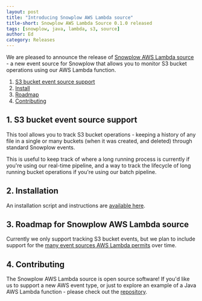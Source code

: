 ```yaml
---
layout: post
title: "Introducing Snowplow AWS Lambda source"
title-short: Snowplow AWS Lambda Source 0.1.0 released
tags: [snowplow, java, lambda, s3, source]
author: Ed
category: Releases
---
```


We are pleased to announce the release of [Snowplow AWS Lambda source][lambda-source-repo] - a new event source for Snowplow that allows you to
monitor S3 bucket operations using our AWS Lambda function.  

1. [S3 bucket event source support](/blog/2016/04/19/introducing-aws-lambda-source#s3-bucket-source)
2. [Install](/blog/2016/04/19/introducing-aws-lambda-source#install)
3. [Roadmap](/blog/2016/04/19/introducing-aws-lambda-source#roadmap)
4. [Contributing](/blog/2016/04/19/introducing-aws-lambda-source#contributing)

<!--more-->

<h2 id="s3-bucket-source">1. S3 bucket event source support</h2>

This tool allows you to track S3 bucket operations - keeping a history of any file in a single or many buckets (when it was created, and deleted) through standard Snowplow events.

This is useful to keep track of where a long running process is currently if you're using our real-time pipeline, and a way to track the lifecycle
of long running bucket operations if you're using our batch pipeline.

<h2 id="install">2. Installation</h2>

An installation script and instructions are [available here][aws-lambda-repo-install].

<h2 id="roadmap">3. Roadmap for Snowplow AWS Lambda source</h2>

Currently we only support tracking S3 bucket events, but we plan to include support for the [many event sources AWS Lambda permits][lambda-event-sources] over time.

<h2 id="contributing">4. Contributing</h2>

The Snowplow AWS Lambda source is open source software! If you'd like us to support a new AWS event type, or just to explore an example of a Java AWS
Lambda function - please check out the [repository][lambda-source-repo].

[lambda-source-repo]: https://github.com/snowplow/snowplow-aws-lambda-source
[lambda-event-sources]: http://docs.aws.amazon.com/lambda/latest/dg/intro-core-components.html#intro-core-components-event-sources
[aws-lambda-repo-install]: https://github.com/snowplow/snowplow-aws-lambda-source/blob/master/INSTALL.md
